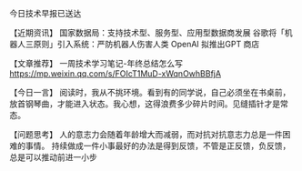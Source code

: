 今日技术早报已送达

【近期资讯】
国家数据局：支持技术型、服务型、应用型数据商发展
谷歌将「机器人三原则」引入系统：严防机器人伤害人类
OpenAI 拟推出GPT 商店

【文章推荐】
一周技术学习笔记-年终总结怎么写
https://mp.weixin.qq.com/s/FOIcT1MuD-xWqnOwhBBfjA

【今日一言】
阅读时，我从不挑环境。看到有的同学说，自己必须坐在书桌前，放首钢琴曲，才能进入状态。我心想，这得浪费多少碎片时间。见缝插针才是常态。

【问题思考】
人的意志力会随着年龄增大而减弱，而对抗对抗意志力总是一件困难的事情。
持续做成一件小事最好的办法是得到反馈，不管是正反馈，负反馈，总是可以推动前进一小步